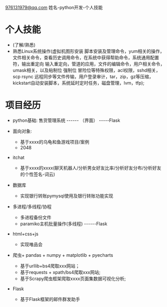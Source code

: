 976131979@qq.com
姓名-python开发-个人技能

# 个人技能
- (了解/熟悉)
- 熟悉Linux系统操作(虚拟机图形安装 脚本安装及管理命令，yum相关的操作，文件相关命令，查看历史调用命令，在系统中获得帮助命令，系统通用配置符，输出重定向 输入重定向，管道的应用，文件的编辑命令，用户相关命令，umask相关，以及粘制位 强制位 冒险位等特殊权限，acl权限，sshd相关，scp rsync 远程同步等文件传输，用户登录审计，tar，zip，gz等压缩，kickstart自动安装脚本，系统延时定时任务，磁盘管理，lvm，tfp);




# 项目经历

- python基础: 售货管理系统   ------ （界面）  -----Flask
- 面向对象: 
    - 基于xxxx的乌龟和鱼游戏项目/案例
    - 2048
    
    
- itchat
    - 基于xxxx的xxxx(聊天机器人/分析男女好友比率/分析好友分布/分析好友的个性签名-词云)   
      
- 数据库
    - 实现银行转账pymysql使用及银行转账功能实现
    
-  多进程/多线程/协程
    - 多进程备份文件
    - paramiko主机批量操作(多线程)  ------Flask
    
- html+css+js
    - 实现唯品会
        
        
- 爬虫+ pandas + numpy + matplotlib + pyecharts
    - 基于urllib+bs4爬取xxx网站；
    - 基于requests + xpath/bs4爬取xxx网站;
    - 基于Scrapy爬虫框架爬取xxxx页面集数据可视化分析;
    
   
- Flask
    - 基于Flask框架的邮件群发助手    
          
        
    
    


